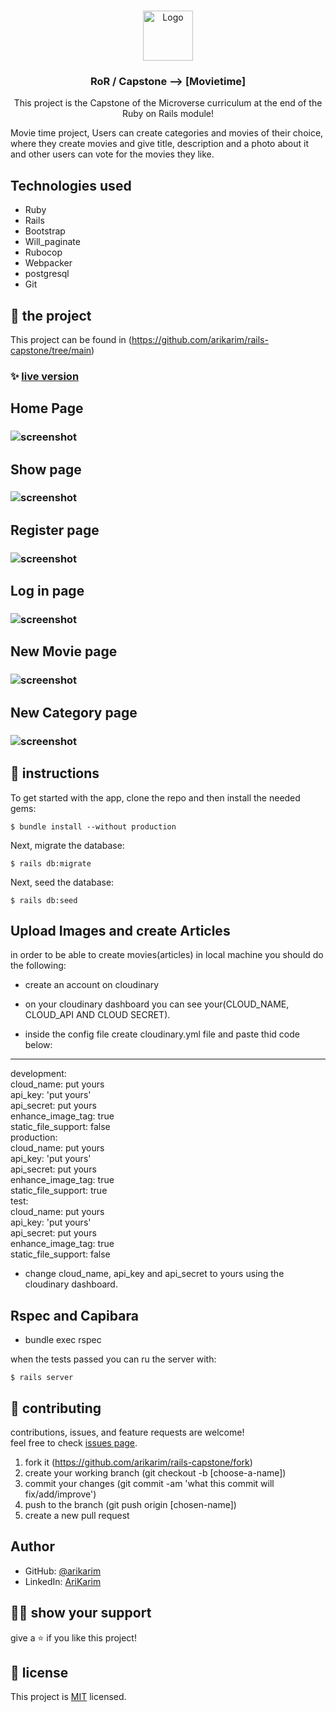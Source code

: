 




<br />
<p align="center">
    <img src="app/assets/images/microverse.png" alt="Logo" width="80" height="80">
  <h3 align="center">RoR / Capstone --> [Movietime]</h3>

  <p align="center">
    This project is the Capstone of the Microverse curriculum at the end of the Ruby on Rails module!
  </p>
</p>

Movie time project, Users can create categories and movies of their choice, where they create movies and give title, description and a photo about it and other users can vote for the movies they like.

## Technologies used

- Ruby
- Rails
- Bootstrap
- Will_paginate
- Rubocop
- Webpacker
- postgresql
- Git

## 🚀 the project

This project can be found in (https://github.com/arikarim/rails-capstone/tree/main)


### ✨ [live version](https://moveitime.herokuapp.com/)

## Home Page

###   ![screenshot](img/homepage.png)



## Show page

###   ![screenshot](img/showpage.png)


## Register page

###   ![screenshot](img/register.png)


## Log in page

###   ![screenshot](img/signinn.png)

## New Movie page

###   ![screenshot](img/newarticle.png)

## New Category page

###   ![screenshot](img/newcategory.png)


## 🔨 instructions

To get started with the app, clone the repo and then install the needed gems:

```
$ bundle install --without production
```

Next, migrate the database:

```
$ rails db:migrate
```

Next, seed the database:

```
$ rails db:seed
```


## Upload Images and create Articles

in order to be able to create movies(articles) in local machine you should do the following:

- create an account on cloudinary

- on your cloudinary dashboard you can see your(CLOUD_NAME, CLOUD_API AND CLOUD SECRET).

- inside the config file create cloudinary.yml file and paste thid code below:

---
development: <br/>
  cloud_name: put yours<br/>
  api_key: 'put yours'<br/>
  api_secret: put yours<br/>
  enhance_image_tag: true<br/>
  static_file_support: false<br/>
production:<br/>
  cloud_name: put yours<br/>
  api_key: 'put yours'<br/>
  api_secret: put yours<br/>
  enhance_image_tag: true<br/>
  static_file_support: true<br/>
test:<br/>
  cloud_name: put yours<br/>
  api_key: 'put yours'<br/>
  api_secret: put yours<br/>
  enhance_image_tag: true<br/>
  static_file_support: false<br/>

- change cloud_name, api_key and api_secret to yours using the cloudinary dashboard.



## Rspec and Capibara

- bundle exec rspec

when the tests passed you can ru the server with:

```
$ rails server
```




## 🤝 contributing

contributions, issues, and feature requests are welcome!<br/>feel free to check [issues page](https://github.com/arikarim/rails-capstone/issues).

1. fork it (https://github.com/arikarim/rails-capstone/fork)
2. create your working branch (git checkout -b [choose-a-name])
3. commit your changes (git commit -am 'what this commit will fix/add/improve')
4. push to the branch (git push origin [chosen-name])
5. create a new pull request

## Author

- GitHub: [@arikarim](https://github.com/arikarim)
- LinkedIn: [AriKarim](https://www.linkedin.com/in/ari-karim-523bb81b3)

## 🙋‍♂ show your support

give a ⭐️ if you like this project!

## 📝 license

This project is [MIT](LICENSE) licensed.
